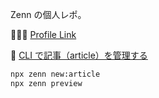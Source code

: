 Zenn の個人レポ。

👨🏻‍💻 [Profile Link](https://zenn.dev/cygra)

🔨 [CLI で記事（article）を管理する](https://zenn.dev/zenn/articles/zenn-cli-guide)

```sh
npx zenn new:article
npx zenn preview
```
